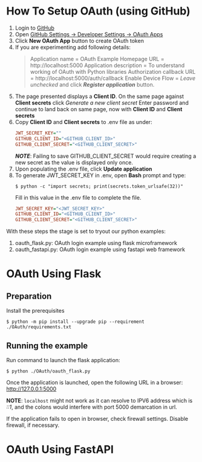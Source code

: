 # How To Setup OAuth (using GitHub)
1. Login to [GitHub](https://github.com/)
1. Open [GitHub Settings -> Developer Settings -> OAuth Apps](https://github.com/settings/developers/)
1. Click **New OAuth App** button to create OAuth token
1. If you are experimenting add following details:
    > Application name = OAuth Example
    > Homepage URL = http://localhost:5000
    > Application description = To understand working of OAuth with Python libraries
    > Authorization callback URL = http://localhost:5000/auth/callback
    > Enable Device Flow = _Leave unchecked_
    and click **_Register application_** button.
1. The page presented displays a **Client ID**.
    On the same page against **Client secrets** click _Generate a new client secret_
    Enter password and continue to land back on same page, now with **Client ID** and **Client secrets**
1. Copy **Client ID** and **Client secrets** to .env file as under:
    ```ini
    JWT_SECRET_KEY=""
    GITHUB_CLIENT_ID="<GITHUB_CLIENT_ID>"
    GITHUB_CLIENT_SECRET="<GITHUB_CLIENT_SECRET>"
    ```
    **_NOTE_**: Failing to save GITHUB_CLIENT_SECRET would require creating a new secret as the value is displayed only once.
1. Upon populating the .env file, click **Update application**
1. To generate JWT_SECRET_KEY in .env, open **Bash** prompt and type:
    ```shell
    $ python -c "import secrets; print(secrets.token_urlsafe(32))"
    ```
    Fill in this value in the .env file to complete the file.
    ```ini
    JWT_SECRET_KEY="<JWT_SECRET_KEY>"
    GITHUB_CLIENT_ID="<GITHUB_CLIENT_ID>"
    GITHUB_CLIENT_SECRET="<GITHUB_CLIENT_SECRET>"
    ```
With these steps the stage is set to tryout our python examples:
1. oauth_flask.py:      OAuth login example using flask microframework
1. oauth_fastapi.py:    OAuth login example using fastapi web framework

# OAuth Using Flask
## Preparation
Install the prerequisites
```shell
$ python -m pip install --upgrade pip --requirement ./OAuth/requirements.txt
```

## Running the example
Run command to launch the flask application:
```shell
$ python ./OAuth/oauth_flask.py
```

Once the application is launched, open the following URL in a browser:
http://127.0.0.1:5000

**NOTE**: `localhost` might not work as it can resolve to IPV6 address which is _::1_,
and the colons would interfere with port 5000 demarcation in url.

If the application fails to open in browser, check firewall settings.
Disable firewall, if necessary.

# OAuth Using FastAPI
